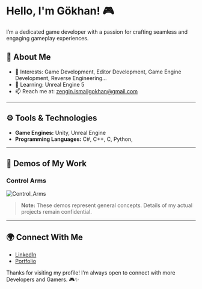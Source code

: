 # Hello, I'm Gökhan! 🎮

I’m a dedicated game developer with a passion for crafting seamless and engaging gameplay experiences.

## 🌟 About Me
- 🎨 Interests: Game Development, Editor Development, Game Engine Development, Reverse Engineering...
- 🌱 Learning: Unreal Engine 5
- 📫 Reach me at: zengin.ismailgokhan@gmail.com

---

## ⚙️ Tools & Technologies

- **Game Engines:** Unity, Unreal Engine  
- **Programming Languages:** C#, C++, C, Python,
  
---

## 🎥 Demos of My Work  
### Control Arms 
![Control_Arms](https://github.com/user-attachments/assets/c8967481-bbbc-4ff2-90e0-ee15a77926d3)

> **Note:** These demos represent general concepts. Details of my actual projects remain confidential.

---

## 🌍 Connect With Me  

- [LinkedIn](https://linkedin.com/in/ismail-gökhan-zengin-48ab8a202)  
- [Portfolio]()  

Thanks for visiting my profile! I’m always open to connect with more Developers and Gamers. 🎮✨
